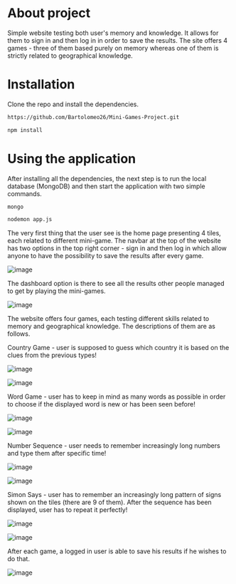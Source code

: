 # About project

Simple website testing both user's memory and knowledge. It allows for them to sign in and then log in in order to save the results.
The site offers 4 games - three of them based purely on memory whereas one of them is strictly related to geographical knowledge.


# Installation

Clone the repo and install the dependencies.
```bash
https://github.com/Bartolomeo26/Mini-Games-Project.git
```
```bash
npm install
```

# Using the application
After installing all the dependencies, the next step is to run the local database (MongoDB) and then start the application with two simple commands.
```bash
mongo
```
```bash
nodemon app.js
```

The very first thing that the user see is the home page presenting 4 tiles, each related to different mini-game. The navbar at the top of the website has two options in the top right corner - sign in and then log in which allow anyone to have the possibility to save the results after every game.

![image](https://github.com/Bartolomeo26/Mini-Games-Project/assets/64313992/1a2d2d53-eeaa-4b8b-9c69-6a2353f4f5f1)

The dashboard option is there to see all the results other people managed to get by playing the mini-games.

![image](https://github.com/Bartolomeo26/Mini-Games-Project/assets/64313992/0c277a31-2b6d-486c-9b93-01eb52cad1af)

The website offers four games, each testing different skills related to memory and geographical knowledge. The descriptions of them are as follows.

Country Game - user is supposed to guess which country it is based on the clues from the previous types!

![image](https://github.com/Bartolomeo26/Mini-Games-Project/assets/64313992/520b4403-2c16-4222-8276-de28420f6845)

![image](https://github.com/Bartolomeo26/Mini-Games-Project/assets/64313992/7b5f611f-4756-4cc2-9b0f-dc9624147247)

Word Game - user has to keep in mind as many words as possible in order to choose if the displayed word is new or has been seen before!

![image](https://github.com/Bartolomeo26/Mini-Games-Project/assets/64313992/1961f968-645e-4b7b-90e3-0246c6e07a37)

![image](https://github.com/Bartolomeo26/Mini-Games-Project/assets/64313992/37d00749-4b5e-4ccb-9dd2-2cfb7241dd08)

Number Sequence - user needs to remember increasingly long numbers and type them after specific time!

![image](https://github.com/Bartolomeo26/Mini-Games-Project/assets/64313992/a7642cd3-0765-409d-bafc-a691aeeda292)

![image](https://github.com/Bartolomeo26/Mini-Games-Project/assets/64313992/f546e99c-5aaa-474a-9808-538d2517914e)

Simon Says - user has to remember an increasingly long pattern of signs shown on the tiles (there are 9 of them). After the sequence has been displayed, user has to repeat it perfectly!

![image](https://github.com/Bartolomeo26/Mini-Games-Project/assets/64313992/4a1e53d3-4562-4917-9f60-0d2db148b1b9)

![image](https://github.com/Bartolomeo26/Mini-Games-Project/assets/64313992/9572007a-b40f-4048-a6f7-d54f909edff1)

After each game, a logged in user is able to save his results if he wishes to do that.

![image](https://github.com/Bartolomeo26/Mini-Games-Project/assets/64313992/6dfdbf3d-1cfa-414b-9e17-4cbbc581ace1)
